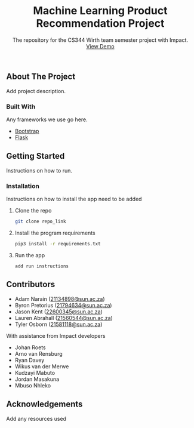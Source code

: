 <br />
<p align="center">
  <h1 align="center">Machine Learning Product Recommendation Project</h1>

  <p align="center">
    The repository for the CS344 Wirth team semester project with Impact.
    <br />
    <a href="">View Demo</a>
  </p>
</p>
<br /> 

<!-- ABOUT THE PROJECT -->
## About The Project

Add project description.

### Built With
Any frameworks we use go here.
* [Bootstrap](https://getbootstrap.com)
* [Flask](https://flask.palletsprojects.com/en/2.0.x/)


<!-- GETTING STARTED -->
## Getting Started

Instructions on how to run.

### Installation

Instructions on how to install the app need to be added
1. Clone the repo
   ```sh
   git clone repo_link
   ```
2. Install the program requirements
   ```sh
   pip3 install -r requirements.txt
   ```
3. Run the app
   ```JS
   add run instructions
   ```

<!-- CONTRIBUTORS -->
## Contributors

* Adam Narain (21134898@sun.ac.za)
* Byron Pretorius (21794634@sun.ac.za)
* Jason Kent (22600345@sun.ac.za)
* Lauren Abrahall (21560544@sun.ac.za)
* Tyler Osborn (21581118@sun.ac.za)

With assistance from Impact developers
* Johan Roets
* Arno van Rensburg
* Ryan Davey
* Wikus van der Merwe
* Kudzayi Mabuto
* Jordan Masakuna
* Mbuso Nhleko

<!-- ACKNOWLEDGEMENTS -->
## Acknowledgements
Add any resources used

